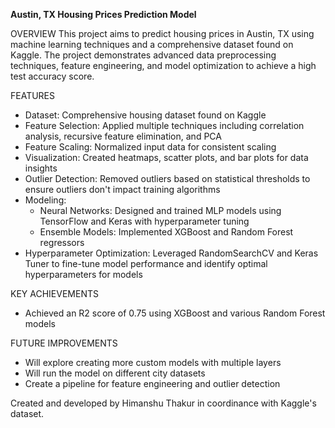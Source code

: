 **Austin, TX Housing Prices Prediction Model**

OVERVIEW
This project aims to predict housing prices in Austin, TX using machine learning techniques and a comprehensive dataset found on Kaggle.
The project demonstrates advanced data preprocessing techniques, feature engineering, and model optimization to achieve a high test accuracy score.

FEATURES
- Dataset: Comprehensive housing dataset found on Kaggle
- Feature Selection: Applied multiple techniques including correlation analysis, recursive feature elimination, and PCA
- Feature Scaling: Normalized input data for consistent scaling
- Visualization: Created heatmaps, scatter plots, and bar plots for data insights
- Outlier Detection: Removed outliers based on statistical thresholds to ensure outliers don't impact training algorithms
- Modeling:
  - Neural Networks: Designed and trained MLP models using TensorFlow and Keras with hyperparameter tuning
  - Ensemble Models: Implemented XGBoost and Random Forest regressors
- Hyperparameter Optimization: Leveraged RandomSearchCV and Keras Tuner to fine-tune model performance and identify optimal hyperparameters for models

KEY ACHIEVEMENTS
- Achieved an R2 score of 0.75 using XGBoost and various Random Forest models

FUTURE IMPROVEMENTS
- Will explore creating more custom models with multiple layers
- Will run the model on different city datasets
- Create a pipeline for feature engineering and outlier detection

Created and developed by Himanshu Thakur in coordinance with Kaggle's dataset.
